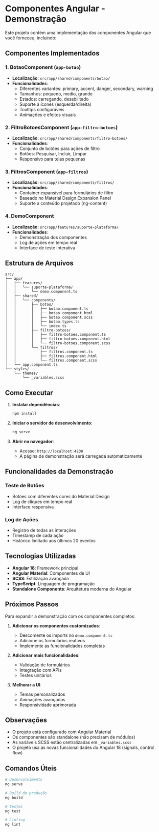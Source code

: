 # Componentes Angular - Demonstração

Este projeto contém uma implementação dos componentes Angular que você forneceu, incluindo:

## Componentes Implementados

### 1. BotaoComponent (`app-botao`)
- **Localização**: `src/app/shared/components/botao/`
- **Funcionalidades**:
  - Diferentes variantes: primary, accent, danger, secondary, warning
  - Tamanhos: pequeno, medio, grande
  - Estados: carregando, desabilitado
  - Suporte a ícones (esquerda/direita)
  - Tooltips configuráveis
  - Animações e efeitos visuais

### 2. FiltroBotoesComponent (`app-filtro-botoes`)
- **Localização**: `src/app/shared/components/filtro-botoes/`
- **Funcionalidades**:
  - Conjunto de botões para ações de filtro
  - Botões: Pesquisar, Incluir, Limpar
  - Responsivo para telas pequenas

### 3. FiltrosComponent (`app-filtros`)
- **Localização**: `src/app/shared/components/filtros/`
- **Funcionalidades**:
  - Container expansível para formulários de filtro
  - Baseado no Material Design Expansion Panel
  - Suporte a conteúdo projetado (ng-content)

### 4. DemoComponent
- **Localização**: `src/app/features/suporte-plataforma/`
- **Funcionalidades**:
  - Demonstração dos componentes
  - Log de ações em tempo real
  - Interface de teste interativa

## Estrutura de Arquivos

```
src/
├── app/
│   ├── features/
│   │   └── suporte-plataforma/
│   │       └── demo.component.ts
│   ├── shared/
│   │   └── components/
│   │       ├── botao/
│   │       │   ├── botao.component.ts
│   │       │   ├── botao.component.html
│   │       │   ├── botao.component.scss
│   │       │   ├── botao.types.ts
│   │       │   └── index.ts
│   │       ├── filtro-botoes/
│   │       │   ├── filtro-botoes.component.ts
│   │       │   ├── filtro-botoes.component.html
│   │       │   └── filtro-botoes.component.scss
│   │       └── filtros/
│   │           ├── filtros.component.ts
│   │           ├── filtros.component.html
│   │           └── filtros.component.scss
│   └── app.component.ts
└── styles/
    └── themes/
        └── _variables.scss
```

## Como Executar

1. **Instalar dependências**:
   ```bash
   npm install
   ```

2. **Iniciar o servidor de desenvolvimento**:
   ```bash
   ng serve
   ```

3. **Abrir no navegador**:
   - Acesse: `http://localhost:4200`
   - A página de demonstração será carregada automaticamente

## Funcionalidades da Demonstração

### Teste de Botões
- Botões com diferentes cores do Material Design
- Log de cliques em tempo real
- Interface responsiva

### Log de Ações
- Registro de todas as interações
- Timestamp de cada ação
- Histórico limitado aos últimos 20 eventos

## Tecnologias Utilizadas

- **Angular 18**: Framework principal
- **Angular Material**: Componentes de UI
- **SCSS**: Estilização avançada
- **TypeScript**: Linguagem de programação
- **Standalone Components**: Arquitetura moderna do Angular

## Próximos Passos

Para expandir a demonstração com os componentes completos:

1. **Adicionar os componentes customizados**:
   - Descomente os imports no `demo.component.ts`
   - Adicione os formulários reativos
   - Implemente as funcionalidades completas

2. **Adicionar mais funcionalidades**:
   - Validação de formulários
   - Integração com APIs
   - Testes unitários

3. **Melhorar a UI**:
   - Temas personalizados
   - Animações avançadas
   - Responsividade aprimorada

## Observações

- O projeto está configurado com Angular Material
- Os componentes são standalone (não precisam de módulos)
- As variáveis SCSS estão centralizadas em `_variables.scss`
- O projeto usa as novas funcionalidades do Angular 18 (signals, control flow)

## Comandos Úteis

```bash
# Desenvolvimento
ng serve

# Build de produção
ng build

# Testes
ng test

# Linting
ng lint
```
